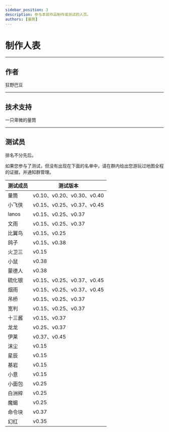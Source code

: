 ```yaml
---
sidebar_position: 3
description: 参与本部作品制作或测试的人员。
authors: [量筒]
---
```


# 制作人表

---

## 作者

狂野巴豆

---

## 技术支持

一只卑微的量筒

---

## 测试员

排名不分先后。

如果您参与了测试，但没有出现在下面的名单中，请在群内给出您游玩过地图全程的证据，并通知群管理。

| 测试成员 | 测试版本 |
| --- | --- |
| 量筒 | v0.10、v0.20、v0.30、v0.40 |
| 小飞侠 | v0.15、v0.25、v0.37、v0.45 |
| lanos | v0.15、v0.25、v0.37 |
| 文雨 | v0.15、v0.25、v0.37 |
| 比翼鸟 | v0.15、v0.25 |
| 鸽子 | v0.15、v0.38 |
| 火卫三 | v0.15 |
| 小鼠 | v0.38 |
| 蒙德人 | v0.38 |
| 硫化银 | v0.15、v0.25、v0.37、v0.45 |
| 烟雨 | v0.15、v0.25、v0.37、v0.45 |
| 吊桥 | v0.15、v0.25、v0.37 |
| 宽判 | v0.15、v0.25、v0.37 |
| 十三酱 | v0.15、v0.37 |
| 龙龙 | v0.25、v0.37 |
| 伊莱 | v0.37、v0.45 |
| 沫尘 | v0.15 |
| 星辰 | v0.15 |
| 基岩 | v0.15 |
| 小意 | v0.15 |
| 小面包 | v0.25 |
| 白洲梓 | v0.25 |
| 魔蝎 | v0.25 |
| 命令块 | v0.37 |
| 幻红 | v0.35 |
